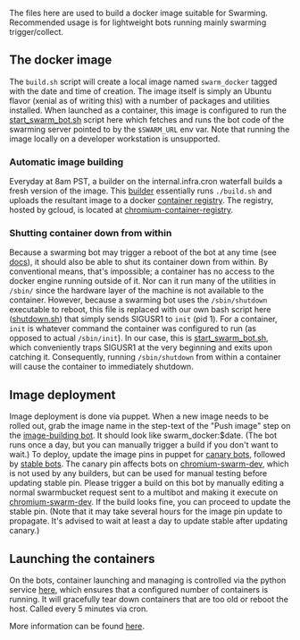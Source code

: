 The files here are used to build a docker image suitable for Swarming.
Recommended usage is for lightweight bots running mainly swarming
trigger/collect.

The docker image
--------------------------
The `build.sh` script will create a local image named `swarm_docker` tagged
with the date and time of creation. The image itself is simply an Ubuntu
flavor (xenial as of writing this) with a number of packages and utilities
installed. When launched as a container, this image is configured to run the
[start_swarm_bot.sh](https://chromium.googlesource.com/infra/infra/+/master/docker/swarm_docker/start_swarm_bot.sh)
script here which fetches and runs the bot code of the swarming server pointed
to by the `$SWARM_URL` env var. Note that running the image locally on a
developer workstation is unsupported.

### Automatic image building
Everyday at 8am PST, a builder on the internal.infra.cron waterfall builds a
fresh version of the image. This [builder](https://ci.chromium.org/p/infra-internal/builders/luci.infra-internal.prod/swarm-docker-image-builder)
essentially runs `./build.sh` and uploads the resultant image to a docker
[container registry](https://docs.docker.com/registry/). The registry, hosted
by gcloud, is located at
[chromium-container-registry](https://console.cloud.google.com/gcr/images/chromium-container-registry/GLOBAL/swarm_docker).

### Shutting container down from within
Because a swarming bot may trigger a reboot of the bot at any time (see
[docs](https://cs.chromium.org/chromium/infra/luci/appengine/swarming/doc/Magic-Values.md?rcl=8b90cdd97f8f088bcba2fa376ce49d9863b48902&l=65)),
it should also be able to shut its container down from within. By conventional
means, that's impossible; a container has no access to the docker engine
running outside of it. Nor can it run many of the utilities in `/sbin/` since
the hardware layer of the machine is not available to the container. However,
because a swarming bot uses the `/sbin/shutdown` executable to reboot, this
file is replaced with our own bash script here
([shutdown.sh](https://chromium.googlesource.com/infra/infra/+/master/docker/swarm_docker/shutdown.sh))
that simply sends SIGUSR1 to `init` (pid 1). For a container, `init` is whatever
command the container was configured to run (as opposed to actual `/sbin/init`).
In our case, this is [start_swarm_bot.sh](https://chromium.googlesource.com/infra/infra/+/master/docker/swarm_docker/start_swarm_bot.sh),
which conveniently traps SIGUSR1 at the very beginning and exits upon catching
it. Consequently, running `/sbin/shutdown` from within a container will cause
the container to immediately shutdown.


Image deployment
--------------------------
Image deployment is done via puppet. When a new image needs to be rolled out,
grab the image name in the step-text of the "Push image" step on the
[image-building bot](https://ci.chromium.org/p/infra-internal/builders/luci.infra-internal.prod/swarm-docker-image-builder).
It should look like swarm_docker:$date. (The bot runs once a day, but you can
manually trigger a build if you don't want to wait.) To deploy, update the
image pins in puppet for [canary bots](https://chrome-internal.googlesource.com/infra/puppet/+/c9a06caeac7e236ac9e20e4f97c267faf53bf7ab/puppetm/opt/puppet/conf/nodes.yaml#778),
followed by [stable bots](https://chrome-internal.googlesource.com/infra/puppet/+/c9a06caeac7e236ac9e20e4f97c267faf53bf7ab/puppetm/opt/puppet/conf/nodes.yaml#1159).
The canary pin affects bots on [chromium-swarm-dev](https://chromium-swarm-dev.appspot.com),
which is not used by any builders, but can be used for manual testing before
updating stable pin. Please trigger a build on this bot by manually editing a
normal swarmbucket request sent to a multibot and making it execute on
[chromium-swarm-dev](https://chromium-swarm-dev.appspot.com). If the build looks
fine, you can proceed to update the stable pin. (Note that it may take several
hours for the image pin update to propagate. It's advised to wait at least a day
to update stable after updating canary.)

Launching the containers
------------------------
On the bots, container launching and managing is controlled via the python
service [here](https://chromium.googlesource.com/infra/infra/+/master/infra/services/swarm_docker/),
which ensures that a configured number of containers is running. It will
gracefully tear down containers that are too old or reboot the host. Called
every 5 minutes via cron.

More information can be found [here](https://chromium.googlesource.com/infra/infra/+/master/infra/services/swarm_docker/README.md).

